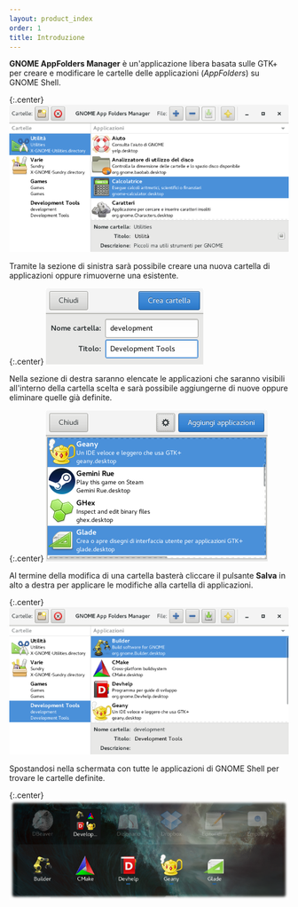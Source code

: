 ```yaml
---
layout: product_index
order: 1
title: Introduzione
---
```

**GNOME AppFolders Manager** è un'applicazione libera basata sulle GTK+ per
creare e modificare le cartelle delle applicazioni (*AppFolders*) su GNOME Shell.

{:.center}
![Finestra principale](/resources/gnome-appfolders-manager/archive/latest/italian/main.png)
          
Tramite la sezione di sinistra sarà possibile creare una nuova cartella di
applicazioni oppure rimuoverne una esistente.

{:.center}
![Finestra per la creazione di una nuova cartella](/resources/gnome-appfolders-manager/archive/latest/italian/create-folder.png)
          
Nella sezione di destra saranno elencate le applicazioni che saranno visibili
all'interno della cartella scelta e sarà possibile aggiungerne di nuove oppure
eliminare quelle già definite.

{:.center}
![Finestra per l'aggiunta di nuove applicazioni](/resources/gnome-appfolders-manager/archive/latest/italian/add-applications.png)

Al termine della modifica di una cartella basterà cliccare il pulsante **Salva**
in alto a destra per applicare le modifiche alla cartella di applicazioni.

{:.center}
![Finestra principale con la nuova AppFolder](/resources/gnome-appfolders-manager/archive/latest/italian/main-with-new-appfolder.png)

Spostandosi nella schermata con tutte le applicazioni di GNOME Shell per trovare
le cartelle definite.

{:.center}
![Nuova cartella applicazioni su GNOME Shell](/resources/gnome-appfolders-manager/archive/latest/italian/gnome-shell-appfolder.png)
